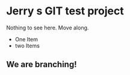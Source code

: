 # Jerry s GIT test project

Nothing to see here. Move along.

* One Item
* two Items


## We are branching!
